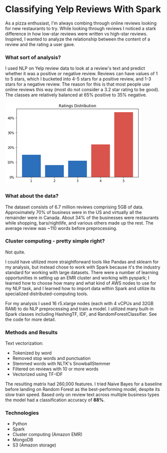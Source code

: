 # Classifying Yelp Reviews With Spark

As a pizza enthusiast, I'm always combing through online reviews looking for new restaurants to try. While looking through reviews I noticed a stark difference in how low-star reviews were written vs high-star reviews. Inspired, I wanted to analyze the relationship between the content of a review and the rating a user gave.

### What sort of analysis?

I used NLP on Yelp review data to look at a review's text and predict whether it was a positive or negative review. Reviews can have values of 1 to 5 stars, which I bucketed into 4-5 stars for a positive review, and 1-3 stars for a negative review. The reason for this is that most people use online reviews this way (most do not consider a 3.2 star rating to be good). The classes are relatively balanced at 65% positive to 35% negative.

![alt text](https://github.com/AustinPenner/Classifying-Yelp-Reviews-With-Spark/blob/master/images/Ratings%20Distribution.png "Ratings Distribution")

### What about the data?

The dataset consists of 6.7 million reviews comprising 5GB of data. Approximately 70% of business were in the US and virtually all the remainder were in Canada. About 34% of the businesses were restaurants while shopping, bars/nightlife, and various others made up the rest. The average review was ~110 words before preprocessing. 

### Cluster computing - pretty simple right?

Not quite. 

I could have utilized more straightforward tools like Pandas and sklearn for my analysis, but instead chose to work with Spark because it's the industry standard for working with large datasets. There were a number of learning opportunities in setting up an EMR cluster and working with pyspark; I learned how to choose how many and what kind of AWS nodes to use for my NLP task, and I learned how to import data within Spark and utilize its specialized distributed-computing tools.

For my analysis I used 16 r5.xlarge nodes (each with 4 vCPUs and 32GB RAM) to do NLP preprocessing and train a model. I utilized many built-in Spark classes including HashingTF, IDF, and RandomForestClassifier. See the code for more detail.

### Methods and Results

Text vectorization:
* Tokenized by word
* Removed stop words and punctuation
* Stemmed words with NLTK's SnowballStemmer
* Filtered on reviews with 10 or more words
* Vectorized using TF-IDF

The resulting matrix had 260,000 features. I tried Naive Bayes for a baseline before landing on Random Forest as the best-performing model, despite its slow train speed. Based only on review text across multiple business types the model had a classification accuracy of **88%**.

### Technologies

* Python
* Spark
* Cluster computing (Amazon EMR)
* MongoDB
* S3 (Amazon storage)

